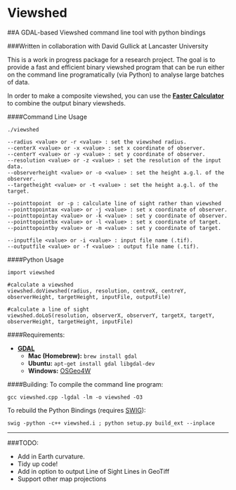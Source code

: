 # Viewshed
##A GDAL-based Viewshed command line tool with python bindings

###Written in collaboration with David Gullick at Lancaster University

This is a work in progress package for a research project. The goal is to provide a fast and efficient binary viewshed program that can be run either on the command line programatically (via Python) to analyse large batches of data.

In order to make a composite viewshed, you can use the [**Faster Calculator**](https://github.com/jonnyhuck/FasterCalculator) to combine the output binary viewsheds.

####Command Line Usage

```
./viewshed

--radius <value> or -r <value> : set the viewshed radius.
--centerX <value> or -x <value> : set x coordinate of observer.
--centerY <value> or -y <value> : set y coordinate of observer.
--resolution <value> or -z <value> : set the resolution of the input data.
--observerheight <value> or -o <value> : set the height a.g.l. of the observer.
--targetheight <value> or -t <value> : set the height a.g.l. of the target.

--pointtopoint  or -p : calculate line of sight rather than viewshed
--pointtopointax <value> or -j <value> : set x coordinate of observer.
--pointtopointay <value> or -k <value> : set y coordinate of observer.
--pointtopointbx <value> or -l <value> : set x coordinate of target.
--pointtopointby <value> or -m <value> : set y coordinate of target.

--inputfile <value> or -i <value> : input file name (.tif).
--outputfile <value> or -f <value> : output file name (.tif).

```


####Python Usage

```
import viewshed

#calculate a viewshed
viewshed.doViewshed(radius, resolution, centreX, centreY, observerHeight, targetHeight, inputFile, outputFile)

#calculate a line of sight
viewshed.doLoS(resolution, observerX, observerY, targetX, targetY, observerHeight, targetHeight, inputFile)
```

####Requirements:
* [**GDAL**](http://www.gdal.org/)
	* **Mac (Homebrew):** `brew install gdal`
	* **Ubuntu:** `apt-get install gdal libgdal-dev`
	* **Windows:** [OSGeo4W](https://trac.osgeo.org/osgeo4w)

####Building:
To compile the command line program:

```
gcc viewshed.cpp -lgdal -lm -o viewshed -O3
```

To rebuild the Python Bindings (requires [SWIG](http://swig.org/)):

```
swig -python -c++ viewshed.i ; python setup.py build_ext --inplace
```
---
###TODO:
* Add in Earth curvature.
* Tidy up code!
* Add in option to output Line of Sight Lines in GeoTiff
* Support other map projections
